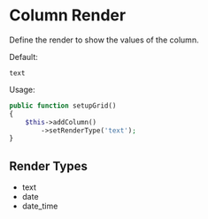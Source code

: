 Column Render
===

Define the render to show the values of the column.

Default:

```
text
```

Usage:

```php
public function setupGrid()
{
	$this->addColumn()
		->setRenderType('text');
}
```

Render Types
------------

* text
* date
* date_time